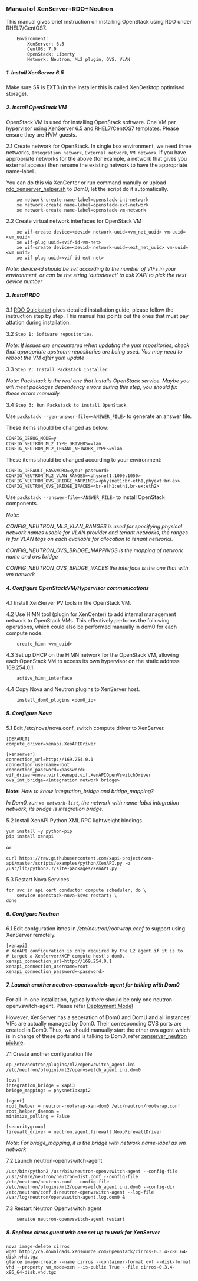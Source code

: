### Manual of XenServer+RDO+Neutron

This manual gives brief instruction on installing OpenStack 
using RDO under RHEL7/CentOS7.

		Environment:
			XenServer: 6.5
			CentOS: 7.0
			OpenStack: Liberty
			Network: Neutron, ML2 plugin, OVS, VLAN

##### 1. Install XenServer 6.5
Make sure SR is EXT3 (in the installer this is called XenDesktop optimised storage).

##### 2. Install OpenStack VM
OpenStack VM is used for installing OpenStack software. One VM per hypervisor using 
XenServer 6.5 and RHEL7/CentOS7 templates. Please ensure they are HVM guests.

2.1 Create network for OpenStack. In single box environment, we need three networks, 
`Integration network`, `External network`, `VM network`. If you have appropriate networks 
for the above (for example, a network that gives you external access) then rename the 
existing network to have the appropriate name-label .

You can do this via XenCenter or run command manully or upload [rdo_xenserver_helper.sh](https://github.com/Annie-XIE/summary-os/blob/master/rdo_xenserver_helper.sh) 
to Dom0, let the script do it automatically.

		xe network-create name-label=openstack-int-network
		xe network-create name-label=openstack-ext-network
		xe network-create name-label=openstack-vm-network

2.2 Create virtual network interfaces for OpenStack VM

		xe vif-create device=<devid> network-uuid=<vm_net_uuid> vm-uuid=<vm_uuid>
		xe vif-plug uuid=<vif-id-vm-net>
		xe vif-create device=<devid> network-uuid=<ext_net_uuid> vm-uuid=<vm_uuid>
		xe vif-plug uuid=<vif-id-ext-net>

*Note: device-id should be set according to the number of VIFs in your environment, 
or can be the string 'autodetect' to ask XAPI to pick the next device number*

##### 3. Install RDO
3.1 [RDO Quickstart](https://www.rdoproject.org/Quickstart) gives detailed 
installation guide, please follow the instruction step by step. 
This manual has points out the ones that must pay attation during installation.

3.2 `Step 1: Software repositories`. 

*Note: If issues are encountered when updating the yum repositories, check that 
appropriate upstream repositories are being used. You may need to reboot 
the VM after yum update*

3.3 `Step 2: Install Packstack Installer` 

*Note: Packstack is the real one that installs OpenStack service. 
Maybe you will meet packages dependency errors during this step, 
you should fix these errors manually.*

3.4 `Step 3: Run Packstack to install OpenStack`. 

Use `packstack --gen-answer-file=<ANSWER_FILE>` to generate an answer file.

These items should be changed as below:

    CONFIG_DEBUG_MODE=y
    CONFIG_NEUTRON_ML2_TYPE_DRIVERS=vlan
    CONFIG_NEUTRON_ML2_TENANT_NETWORK_TYPES=vlan

These items should be changed according to your environment:

    CONFIG_DEFAULT_PASSWORD=<your-password>
    CONFIG_NEUTRON_ML2_VLAN_RANGES=<physnet1:1000:1050>
    CONFIG_NEUTRON_OVS_BRIDGE_MAPPINGS=<physnet1:br-eth1,phyext:br-ex>
    CONFIG_NEUTRON_OVS_BRIDGE_IFACES=<br-eth1:eth1,br-ex:eth2>

Use `packstack --answer-file=<ANSWER_FILE>` to install OpenStack components.

*Note:*

*CONFIG_NEUTRON_ML2_VLAN_RANGES is used for specifying physical network names 
usable for VLAN provider and tenant networks, the ranges is for VLAN tags on 
each available for allocation to tenant networks.*
 
*CONFIG_NEUTRON_OVS_BRIDGE_MAPPINGS is the mapping of network name and ovs bridge*

*CONFIG_NEUTRON_OVS_BRIDGE_IFACES the interface is the one that with vm network*

##### 4. Configure OpenStackVM/Hypervisor communications
4.1 Install XenServer PV tools in the OpenStack VM.

4.2 Use HIMN tool (plugin for XenCenter) to add internal management network 
to OpenStack VMs. This effectively performs the following operations, which 
could also be performed manually in dom0 for each compute node.

		create_himn <vm_uuid>

4.3 Set up DHCP on the HIMN network for the OpenStack VM, allowing each OpenStack VM 
to access its own hypervisor on the static address 169.254.0.1.

		active_himn_interface

4.4 Copy Nova and Neutron plugins to XenServer host.

		install_dom0_plugins <dom0_ip>

##### 5. Configure Nova
5.1 Edit /etc/nova/nova.conf, switch compute driver to XenServer. 

    [DEFAULT]
    compute_driver=xenapi.XenAPIDriver

    [xenserver]
    connection_url=http://169.254.0.1
    connection_username=root
    connection_password=<password>
    vif_driver=nova.virt.xenapi.vif.XenAPIOpenVswitchDriver
    ovs_int_bridge=<integration network bridge>

**Note:**
*How to know integration_bridge and bridge_mapping?*

*In Dom0, run `xe network-list`, the network with name-label integration network, 
its bridge is integration bridge.*

5.2 Install XenAPI Python XML RPC lightweight bindings.

    yum install -y python-pip
    pip install xenapi
    
or
    
    curl https://raw.githubusercontent.com/xapi-project/xen-api/master/scripts/examples/python/XenAPI.py -o /usr/lib/python2.7/site-packages/XenAPI.py

5.3 Restart Nova Services

    for svc in api cert conductor compute scheduler; do \
	    service openstack-nova-$svc restart; \
    done

##### 6. Configure Neutron
6.1 Edit confguration itmes in */etc/neutron/rootwrap.conf* to support
using XenServer remotely.

    [xenapi]
    # XenAPI configuration is only required by the L2 agent if it is to
    # target a XenServer/XCP compute host's dom0.
    xenapi_connection_url=http://169.254.0.1
    xenapi_connection_username=root
    xenapi_connection_password=<password>

##### 7. Launch another neutron-openvswitch-agent for talking with Dom0

For all-in-one installation, typically there should be only one neutron-openvswitch-agent.
Please refer [Deployment Model](https://github.com/Annie-XIE/summary-os/blob/master/deployment-neutron-1.png)

However, XenServer has a seperation of Dom0 and DomU and all instances' VIFs are actually 
managed by Dom0. Their corresponding OVS ports are created in Dom0. Thus, we should manually
start the other ovs agent which is in charge of these ports and is talking to Dom0, 
refer [xenserver_neutron picture](https://github.com/Annie-XIE/summary-os/blob/master/xs-neutron-deployment.png).


7.1 Create another configuration file

    cp /etc/neutron/plugins/ml2/openvswitch_agent.ini /etc/neutron/plugins/ml2/openvswitch_agent.ini.dom0
    
    [ovs]
    integration_bridge = xapi3
    bridge_mappings = physnet1:xapi2
    
    [agent]
    root_helper = neutron-rootwrap-xen-dom0 /etc/neutron/rootwrap.conf
    root_helper_daemon =
    minimize_polling = False
    
    [securitygroup]
    firewall_driver = neutron.agent.firewall.NoopFirewallDriver

*Note: For bridge_mapping, it is the bridge with network name-label as vm network*

7.2 Launch neutron-openvswitch-agent

    /usr/bin/python2 /usr/bin/neutron-openvswitch-agent --config-file /usr/share/neutron/neutron-dist.conf --config-file /etc/neutron/neutron.conf --config-file /etc/neutron/plugins/ml2/openvswitch_agent.ini.dom0 --config-dir /etc/neutron/conf.d/neutron-openvswitch-agent --log-file /var/log/neutron/openvswitch-agent.log.dom0 &

7.3 Restart Neutron Openvswitch agent

		service neutron-openvswitch-agent restart

##### 8. Replace cirros guest with one set up to work for XenServer
    nova image-delete cirros
    wget http://ca.downloads.xensource.com/OpenStack/cirros-0.3.4-x86_64-disk.vhd.tgz
    glance image-create --name cirros --container-format ovf --disk-format vhd --property vm_mode=xen --is-public True --file cirros-0.3.4-x86_64-disk.vhd.tgz

